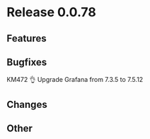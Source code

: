 # Release 0.0.78

## Features

## Bugfixes

KM472 👌 Upgrade Grafana from 7.3.5 to 7.5.12

## Changes

## Other
